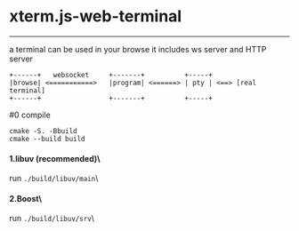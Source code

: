 # xterm.js-web-terminal
----
a terminal can be used in your browse
it includes ws server and HTTP server
```
+------+   websocket     +-------+          +-----+
|browse| <===========>   |program| <======> | pty | <==> [real terminal]
+------+                 +-------+          +-----+
```
#0 compile
```
cmake -S. -Bbuild
cmake --build build
```
#### 1.libuv __(recommended)__\
run ```./build/libuv/main```\
#### 2.Boost\
run ```./build/libuv/srv```\
